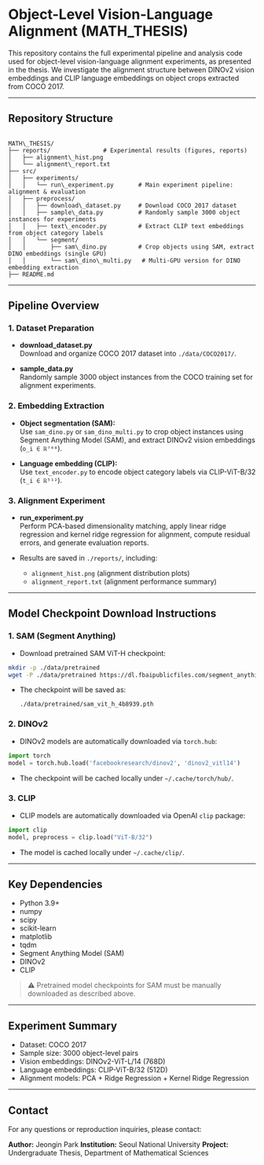 # Object-Level Vision-Language Alignment (MATH_THESIS)

This repository contains the full experimental pipeline and analysis code used for object-level vision-language alignment experiments, as presented in the thesis. We investigate the alignment structure between DINOv2 vision embeddings and CLIP language embeddings on object crops extracted from COCO 2017.

---

## Repository Structure

```

MATH\_THESIS/
├── reports/               # Experimental results (figures, reports)
│   ├── alignment\_hist.png
│   └── alignment\_report.txt
├── src/
│   ├── experiments/
│   │   └── run\_experiment.py       # Main experiment pipeline: alignment & evaluation
│   ├── preprocess/
│   │   ├── download\_dataset.py     # Download COCO 2017 dataset
│   │   ├── sample\_data.py          # Randomly sample 3000 object instances for experiments
│   │   ├── text\_encoder.py         # Extract CLIP text embeddings from object category labels
│   │   └── segment/
│   │       ├── sam\_dino.py         # Crop objects using SAM, extract DINO embeddings (single GPU)
│   │       └── sam\_dino\_multi.py   # Multi-GPU version for DINO embedding extraction
├── README.md

````

---

## Pipeline Overview

### 1. Dataset Preparation

- **download_dataset.py**  
  Download and organize COCO 2017 dataset into `./data/COCO2017/`.

- **sample_data.py**  
  Randomly sample 3000 object instances from the COCO training set for alignment experiments.

### 2. Embedding Extraction

- **Object segmentation (SAM):**  
  Use `sam_dino.py` or `sam_dino_multi.py` to crop object instances using Segment Anything Model (SAM), and extract DINOv2 vision embeddings (`o_i ∈ ℝ⁷⁶⁸`).

- **Language embedding (CLIP):**  
  Use `text_encoder.py` to encode object category labels via CLIP-ViT-B/32 (`t_i ∈ ℝ⁵¹²`).

### 3. Alignment Experiment

- **run_experiment.py**  
  Perform PCA-based dimensionality matching, apply linear ridge regression and kernel ridge regression for alignment, compute residual errors, and generate evaluation reports.

- Results are saved in `./reports/`, including:
  - `alignment_hist.png` (alignment distribution plots)
  - `alignment_report.txt` (alignment performance summary)

---

## Model Checkpoint Download Instructions

### 1. SAM (Segment Anything)

- Download pretrained SAM ViT-H checkpoint:

```bash
mkdir -p ./data/pretrained
wget -P ./data/pretrained https://dl.fbaipublicfiles.com/segment_anything/sam_vit_h_4b8939.pth
````

* The checkpoint will be saved as:

  ```
  ./data/pretrained/sam_vit_h_4b8939.pth
  ```

### 2. DINOv2

* DINOv2 models are automatically downloaded via `torch.hub`:

```python
import torch
model = torch.hub.load('facebookresearch/dinov2', 'dinov2_vitl14')
```

* The checkpoint will be cached locally under `~/.cache/torch/hub/`.

### 3. CLIP

* CLIP models are automatically downloaded via OpenAI `clip` package:

```python
import clip
model, preprocess = clip.load("ViT-B/32")
```

* The model is cached locally under `~/.cache/clip/`.

---

## Key Dependencies

* Python 3.9+
* numpy
* scipy
* scikit-learn
* matplotlib
* tqdm
* Segment Anything Model (SAM)
* DINOv2
* CLIP

> ⚠ Pretrained model checkpoints for SAM must be manually downloaded as described above.

---

## Experiment Summary

* Dataset: COCO 2017
* Sample size: 3000 object-level pairs
* Vision embeddings: DINOv2-ViT-L/14 (768D)
* Language embeddings: CLIP-ViT-B/32 (512D)
* Alignment models: PCA + Ridge Regression + Kernel Ridge Regression

---

## Contact

For any questions or reproduction inquiries, please contact:

**Author:** Jeongin Park
**Institution:** Seoul National University
**Project:** Undergraduate Thesis, Department of Mathematical Sciences
